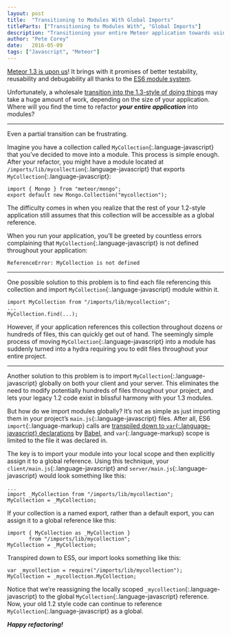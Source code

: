 ```yaml
---
layout: post
title:  "Transitioning to Modules With Global Imports"
titleParts: ["Transitioning to Modules With", "Global Imports"]
description: "Transitioning your entire Meteor application towards using imports is a time-consuming and error-prone process. Thankfully, there's a middle way."
author: "Pete Corey"
date:   2016-05-09
tags: ["Javascript", "Meteor"]
---
```


[Meteor 1.3 is upon us](http://info.meteor.com/blog/announcing-meteor-1.3)! It brings with it promises of better testability, reusability and debugability all thanks to the [ES6 module system](http://www.2ality.com/2014/09/es6-modules-final.html).

Unfortunately, a wholesale [transition into the 1.3-style of doing things](http://guide.meteor.com/1.3-migration.html) may take a huge amount of work, depending on the size of your application. Where will you find the time to refactor ___your entire application___ into modules?

<hr/>

Even a partial transition can be frustrating.

Imagine you have a collection called `MyCollection`{:.language-javascript} that you’ve decided to move into a module. This process is simple enough. After your refactor, you might have a module located at `/imports/lib/mycollection`{:.language-javascript} that exports `MyCollection`{:.language-javascript}:

<pre class="language-javascript"><code class="language-javascript">import { Mongo } from "meteor/mongo";
export default new Mongo.Collection("mycollection");
</code></pre>

The difficulty comes in when you realize that the rest of your 1.2-style application still assumes that this collection will be accessible as a global reference. 

When you run your application, you’ll be greeted by countless errors complaining that `MyCollection`{:.language-javascript} is not defined throughout your application:

<pre class="language-javascript"><code class="language-javascript">ReferenceError: MyCollection is not defined
</code></pre>

<hr/>

One possible solution to this problem is to find each file referencing this collection and import `MyCollection`{:.language-javascript} module within it.

<pre class="language-javascript"><code class="language-javascript">import MyCollection from "/imports/lib/mycollection";
...
MyCollection.find(...);
</code></pre>

However, if your application references this collection throughout dozens or hundreds of files, this can quickly get out of hand. The seemingly simple process of moving `MyCollection`{:.language-javascript} into a module has suddenly turned into a hydra requiring you to edit files throughout your entire project.

<hr/>

Another solution to this problem is to import `MyCollection`{:.language-javascript} globally on both your client and your server. This eliminates the need to modify potentially hundreds of files throughout your project, and lets your legacy 1.2 code exist in blissful harmony with your 1.3 modules.

But how do we import modules globally? It’s not as simple as just importing them in your project’s `main.js`{:.language-javascript} files. After all, ES6 `import`{:.language-markup} calls are [transpiled down to `var`{:.language-javascript} declarations](http://babeljs.io/repl/#?evaluate=true&lineWrap=false&presets=es2015%2Creact%2Cstage-2&experimental=false&loose=false&spec=false&code=import%20%7B%20foo%20%7D%20from%20%22foo%22%3B) by [Babel](http://babeljs.io/), and `var`{:.language-markup} scope is limited to the file it was declared in.

The key is to import your module into your local scope and then explicitly assign it to a global reference. Using this technique, your `client/main.js`{:.language-javascript} and `server/main.js`{:.language-javascript} would look something like this:

<pre class="language-javascript"><code class="language-javascript">...
import _MyCollection from "/imports/lib/mycollection";
MyCollection = _MyCollection;
</code></pre>

If your collection is a named export, rather than a default export, you can assign it to a global reference like this:

<pre class="language-javascript"><code class="language-javascript">import { MyCollection as _MyCollection } 
       from "/imports/lib/mycollection";
MyCollection = _MyCollection;
</code></pre>

Transpired down to ES5, our import looks something like this:

<pre class="language-javascript"><code class="language-javascript">var _mycollection = require("/imports/lib/mycollection");
MyCollection = _mycollection.MyCollection;
</code></pre>

Notice that we’re reassigning the locally scoped `_mycollection`{:.language-javascript} to the global `MyCollection`{:.language-javascript} reference. Now, your old 1.2 style code can continue to reference `MyCollection`{:.language-javascript} as a global.

___Happy refactoring!___
